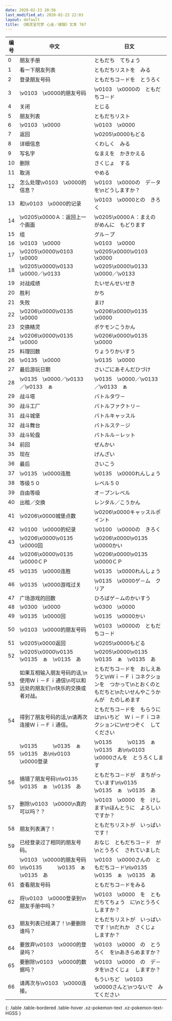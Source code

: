 ```yaml
---
date: 2020-02-23 20:56
last_modified_at: 2020-02-23 22:03
layout: default
title: 《精灵宝可梦 心金／魂银》文本 767
---
```

| 编号 | 中文 | 日文 |
| ---- | ---- | ---- |
| 0 | 朋友手册 | ともだち　てちょう |
| 1 | 看一下朋友列表 | ともだちリストを　みる |
| 2 | 登录朋友号码 | ともだちコ－ドを　とうろく |
| 3 | \v0103　\x0000的朋友号码 | \v0103　\x0000の　ともだちコ－ド |
| 4 | 关闭 | とじる |
| 5 | 朋友列表 | ともだちリスト |
| 6 | \v0103　\x0000 | \v0103　\x0000 |
| 7 | 返回 | \v0205\x0000もどる |
| 8 | 详细信息 | くわしく　みる |
| 9 | 写名字 | なまえを　かきかえる |
| 10 | 删除 | さくじょ　する |
| 11 | 取消 | やめる |
| 12 | 怎么处理\v0103　\x0000的信息？ | \v0103　\x0000の　デ－タを\nどうしますか？ |
| 13 | 和\v0103　\x0000的记录 | \v0103　\x0000との　きろく |
| 14 | \v0205\x0000Ａ：返回上一个画面 | \v0205\x0000Ａ：まえの　がめんに　もどります |
| 15 | 组 | グル－プ |
| 16 | \v0103　\x0000 | \v0103　\x0000 |
| 17 | \v0205\x0000\v0103　\x0000 | \v0205\x0000\v0103　\x0000 |
| 18 | \v0205\x0000\v0133　\x0000／\v0133　　 | \v0205\x0000\v0133　\x0000／\v0133　　 |
| 19 | 对战成绩 | たいせんせいせき |
| 20 | 胜利 | かち |
| 21 | 失败 | まけ |
| 22 | \v0206\x0000\v0135　\x0000 | \v0206\x0000\v0135　\x0000 |
| 23 | 交换精灵 | ポケモンこうかん |
| 24 | \v0206\x0000\v0135　\x0000 | \v0206\x0000\v0135　\x0000 |
| 25 | 料理回数 | りょうりかいすう |
| 26 | \v0135　\x0000 | \v0135　\x0000 |
| 27 | 最后游玩日期 | さいごにあそんだひづけ |
| 28 | \v0135　\x0000／\v0133　　／\v0133　ぁ | \v0135　\x0000／\v0133　　／\v0133　ぁ |
| 29 | 战斗塔 | バトルタワ－ |
| 30 | 战斗工厂 | バトルファクトリ－ |
| 31 | 战斗城堡 | バトルキャッスル |
| 32 | 战斗舞台 | バトルステ－ジ |
| 33 | 战斗轮盘 | バトルル－レット |
| 34 | 前回 | ぜんかい |
| 35 | 现在 | げんざい |
| 36 | 最后 | さいこう |
| 37 | \v0135　\x0000连胜 | \v0135　\x0000れんしょう |
| 38 | 等级５０ | レベル５０ |
| 39 | 自由等级 | オ－プンレベル |
| 40 | 出租／交换 | レンタル／こうかん |
| 41 | \v0206\x0000城堡点数 | \v0206\x0000キャッスルポイント |
| 42 | \v0100　\x0000的纪录 | \v0100　\x0000の　きろく |
| 43 | \v0206\x0000\v0135　\x0000回 | \v0206\x0000\v0135　\x0000かい |
| 44 | \v0206\x0000\v0135　\x0000ＣＰ | \v0206\x0000\v0135　\x0000ＣＰ |
| 45 | \v0135　\x0000连胜 | \v0135　\x0000れんしょう |
| 46 | \v0135　\x0000游戏过关 | \v0135　\x0000ゲ－ム　クリア |
| 47 | 广场游戏的回数 | ひろばゲ－ムのかいすう |
| 48 | \v0300　\x0000 | \v0300　\x0000 |
| 49 | \v0135　\x0000回 | \v0135　\x0000かい |
| 50 | \v0103　\x0000的朋友号码 | \v0103　\x0000の　ともだちコ－ド |
| 51 | \v0205\x0000返回 | \v0205\x0000もどる |
| 52 | \v0205\x0000\v0135　　　\v0135　ぁ　\v0135　あ | \v0205\x0000\v0135　　　\v0135　ぁ　\v0135　あ |
| 53 | 如果互相输入朋友号码的话,\n使用Ｗｉ－Ｆｉ通信\n可以和远处的朋友们\n快乐的交换或者对战。 | ともだちコ－ドを　おしえあうと\nＷｉ－Ｆｉコネクションを　つかって\nとおくのともだちと\nたいせんやこうかんが　たのしめます |
| 54 | 得到了朋友号码的话,\n请再次连接Ｗｉ－Ｆｉ通信。 | ともだちコ－ドを　もらうには\nいちど　Ｗｉ－Ｆｉコネクションに\nせつぞく　してください |
| 55 | \v0135　　　\v0135　ぁ　\v0135　あ\n\v0103　\x0000登录 | \v0135　　　\v0135　ぁ　\v0135　あ\n\v0103　\x0000さんを　とうろくします |
| 56 | 搞错了朋友号码\n\v0135　　　\v0135　ぁ　\v0135　あ | ともだちコ－ドが　まちがっています\n\v0135　　　\v0135　ぁ　\v0135　あ |
| 57 | 删除\v0103　\x0000\n真的可以吗？？ | \v0103　\x0000　を　けします\nほんとうに　よろしいですか？ |
| 58 | 朋友列表满了！ | ともだちリストが　いっぱい　です！ |
| 59 | 已经登录过了相同的朋友号码。 | おなじ　ともだちコ－ド　が\nとうろく　されていました |
| 60 | \v0103　\x0000的朋友号码\n\v0135　　　\v0135　ぁ　\v0135　あ | \v0103　\x0000さんの　ともだちコ－ド\n\v0135　　　\v0135　ぁ　\v0135　あ |
| 61 | 查看朋友号码 | ともだちコ－ドをみる |
| 62 | 将\v0103　\x0000登录到\n朋友手册中吗？ | \v0103　\x0000　を　ともだちてちょう　に\nとうろく　しますか？ |
| 63 | 朋友列表已经满了！\n要删除谁吗？ | ともだちリストが　いっぱい　です！\nだれか　さくじょ　しますか？ |
| 64 | 要放弃\v0103　\x0000的登录吗？ | \v0103　\x0000　の　とうろく　を\nあきらめますか？ |
| 65 | 要删除\v0103　\x0000的数据吗？ | \v0103　\x0000　の　デ－タを\nさくじょ　しますか？ |
| 66 | 请再次与\v0103　\x0000连接。 | もういちど　\v0103　\x0000さんと\nつないで　みてください |
{: .table .table-bordered .table-hover .xz-pokemon-text .xz-pokemon-text-HGSS }